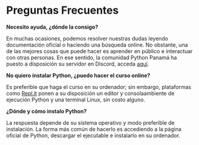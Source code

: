 # Preguntas Frecuentes

**Necesito ayuda, ¿dónde la consigo?**

En muchas ocasiones, podemos resolver nuestras dudas leyendo documentación oficial o haciendo una búsqueda online. No obstante, una de las mejores cosas que puede hacer es aprender en público e interactuar con otras personas. En ese sentido, la comunidad Python Panamá ha puesto a disposición su servidor en Discord, acceda [aquí](https://discord.gg/8xgjssWnPD).

**No quiero instalar Python, ¿puedo hacer el curso online?**

Es preferible que haga el curso en su ordenador; sin embargo, plataformas como [Repl.it](https://repl.it/) ponen a su disposición un editor y consolaambiente de ejecución Python y una terminal Linux, sin costo alguno.

**¿Dónde y cómo instalo Python?**

La respuesta depende de su sistema operativo y modo preferible de instalación. La forma más común de hacerlo es accediendo a la página oficial de Python, descargar el ejecutable e instalarlo en su ordenador.
